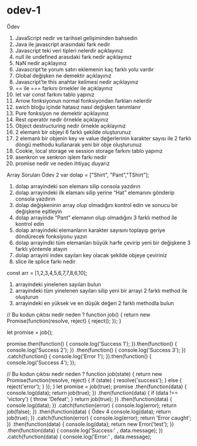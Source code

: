 # odev-1
Ödev
1. JavaScript nedir ve tarihsel gelişiminden bahsedin
2. Java ile javascript arasındaki fark nedir
3. Javascript teki veri tipleri nelerdir açıklayınız
4. null ile undefined arasıdaki fark nedir açıklayınız
5. NaN nedir açıklayınız
6. Javascript’te yorum satırı eklemenin kaç farklı yolu vardır
7. Global değişken ne demektir açıklayınız
8. Javascript’te this anahtar kelimesi nedir açıklayınız
9. == ile === farkını örnekler ile açıklayınız
10. let var const farkını tablo yapınız
11. Arrow fonksiyonun normal fonksiyondan farkları nelerdir
12. swich bloğu içinde hatasız nasıl değişken tanımlanır
13. Pure fonksiyon ne demektir açıklayınız
14. Rest operatör nedir örnekle açıklayınız
15. Object destructuring nedir örnekle açıklayınız
16. 2 elemanlı bir objeyi 6 farklı şekilde oluşturunuz
17. 2 elemanlı bir objenin key ve value değerlerinin karakter sayısı ile 2 farklı döngü methodu kullanarak yeni bir obje oluşturunuz
18. Cookie, local storage ve session storage farkını tablo yapınız
19. asenkron ve senkron işlem farkı nedir
20. promise nedir ve neden ihtiyaç duyarız

    
Array Soruları
Ödev 2
var dolap = ["Shirt", "Pant","TShirt"];

1. dolap arrayindeki son elemanı silip consola yazdırın
2. dolap arrayindeki ilk elamanı silip yerine “Hat” elemanını gönderip consola yazdırın
3. dolap değişkeninin array olup olmadığını kontrol edin ve sonucu bir değişkene
eşitleyin
4. dolap arrayinde “Pant” elemanın olup olmadığını 3 farklı method ile kontrol edin
5. dolap arrayindeki elemanların karakter sayısını toplayıp geriye döndürecek
fonksiyonu yazın
6. dolap arrayindki tüm elemanları büyük harfe çevirip yeni bir değişkene 3 farklı
yöntemle atayın
7. dolap arrayini index sayıları key olacak şekilde objeye çeviriniz
8. slice ile splice farkı nedir

const arr = [1,2,3,4,5,6,7,7,8,6,10];
1. arrayindeki yinelenen sayıları bulun
2. arrayindeki tüm yinelenen sayıları silip yeni bir arrayi 2 farklı method ile oluşturun
3. arrayindeki en yüksek ve en düşük değeri 2 farklı methodla bulun


// Bu kodun çıktısı nedir neden ?
function job() {
    return new Promise(function(resolve, reject) {
        reject();
    });
}

let promise = job();

promise.then(function() {
    console.log('Success 1');
}).then(function() {
    console.log('Success 2');
})
.then(function() {
    console.log('Success 3');
})
.catch(function() {
    console.log('Error 1');
}).then(function() {
    console.log('Success 4');
});

// Bu kodun çıktısı nedir neden ?
function job(state) {
return new Promise(function(resolve, reject) {
if (state) {
resolve('success');
} else {
reject('error');
}
});
}
let promise = job(true);
promise
.then(function(data) {
console.log(data);
return job(true);
})
.then(function(data) {
if (data !== 'victory') {
throw 'Defeat';
}
return job(true);
})
.then(function(data) {
console.log(data);
})
.catch(function(error) {
console.log(error);
return job(false);
})
.then(function(data) {
Ödev 4
console.log(data);
return job(true);
})
.catch(function(error) {
console.log(error);
return 'Error caught';
})
.then(function(data) {
console.log(data);
return new Error('test');
})
.then(function(data) {
console.log('Success:'
, data.message);
})
.catch(function(data) {
console.log('Error:'
, data.message);
